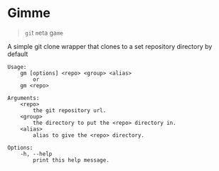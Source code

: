 # Gimme
> `gi`t `m`eta  ga`me` 

A simple git clone wrapper that clones to a set repository directory by default

```
Usage:
    gm [options] <repo> <group> <alias>
        or
    gm <repo>

Arguments:
    <repo>
        the git repository url.
    <group>
        the directory to put the <repo> directory in.
    <alias>
        alias to give the <repo> directory.

Options:
    -h, --help
        print this help message.
```

